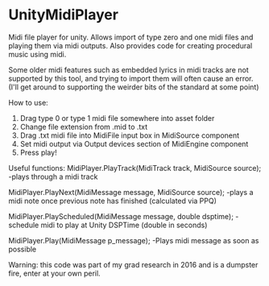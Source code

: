 # UnityMidiPlayer
Midi file player for unity. Allows import of type zero and one midi files and playing them via midi outputs. Also provides code for creating procedural music using midi.

Some older midi features such as embedded lyrics in midi tracks are not supported by this tool, and trying to import them will often cause an error. (I'll get around to supporting the weirder bits of the standard at some point)

How to use:
1) Drag type 0 or type 1 midi file somewhere into asset folder
2) Change file extension from .mid to .txt
3) Drag .txt midi file into MidiFile input box in MidiSource component
4) Set midi output via Output devices section of MidiEngine component
5) Press play!

Useful functions:
MidiPlayer.PlayTrack(MidiTrack track, MidiSource source); -plays through a midi track


MidiPlayer.PlayNext(MidiMessage message, MidiSource source); -plays a midi note once previous note has finished (calculated via PPQ)


MidiPlayer.PlayScheduled(MidiMessage message, double dsptime); -schedule midi to play at Unity DSPTime (double in seconds)


MidiPlayer.Play(MidiMessage p_message); -Plays midi message as soon as possible

Warning: this code was part of my grad research in 2016 and is a dumpster fire, enter at your own peril. 

